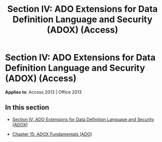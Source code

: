 ﻿---
title: 'Section IV: ADO Extensions for Data Definition Language and Security (ADOX) (Access)'
TOCTitle: 'Section IV: ADO extensions for data definition language and security (ADOX)'
ms:assetid: bce65d14-d9f9-4d1a-b3df-c11cc8054886
ms:mtpsurl: https://msdn.microsoft.com/en-us/library/JJ249907(v=office.15)
ms:contentKeyID: 48547421
ms.date: 09/18/2015
mtps_version: v=office.15
---

# Section IV: ADO Extensions for Data Definition Language and Security (ADOX) (Access)


**Applies to**: Access 2013 | Office 2013

## In this section

  - [Section IV: ADO Extensions for Data Definition Language and Security (ADOX)](section-iv-ado-extensions-for-data-definition-language-and-security-adox.md)

  - [Chapter 15: ADOX Fundamentals (ADO)](chapter-15-adox-fundamentals-ado.md)

